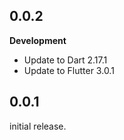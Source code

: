 ## 0.0.2

**Development**
- Update to Dart 2.17.1
- Update to Flutter 3.0.1

## 0.0.1

initial release.

